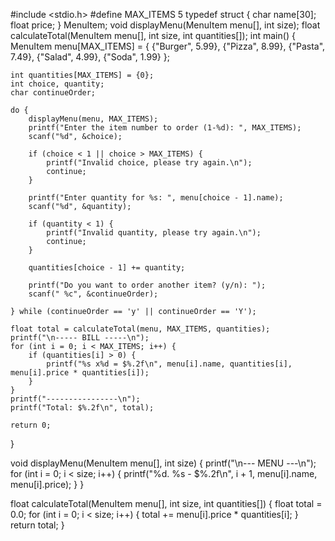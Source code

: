#include <stdio.h>
#define MAX_ITEMS 5
typedef struct {
    char name[30];
    float price;
} MenuItem;
void displayMenu(MenuItem menu[], int size);
float calculateTotal(MenuItem menu[], int size, int quantities[]);
int main() {
    MenuItem menu[MAX_ITEMS] = {
        {"Burger", 5.99},
        {"Pizza", 8.99},
        {"Pasta", 7.49},
        {"Salad", 4.99},
        {"Soda", 1.99}
    };

    int quantities[MAX_ITEMS] = {0};
    int choice, quantity;
    char continueOrder;

    do {
        displayMenu(menu, MAX_ITEMS);
        printf("Enter the item number to order (1-%d): ", MAX_ITEMS);
        scanf("%d", &choice);

        if (choice < 1 || choice > MAX_ITEMS) {
            printf("Invalid choice, please try again.\n");
            continue;
        }

        printf("Enter quantity for %s: ", menu[choice - 1].name);
        scanf("%d", &quantity);

        if (quantity < 1) {
            printf("Invalid quantity, please try again.\n");
            continue;
        }

        quantities[choice - 1] += quantity;

        printf("Do you want to order another item? (y/n): ");
        scanf(" %c", &continueOrder);

    } while (continueOrder == 'y' || continueOrder == 'Y');

    float total = calculateTotal(menu, MAX_ITEMS, quantities);
    printf("\n----- BILL -----\n");
    for (int i = 0; i < MAX_ITEMS; i++) {
        if (quantities[i] > 0) {
            printf("%s x%d = $%.2f\n", menu[i].name, quantities[i], menu[i].price * quantities[i]);
        }
    }
    printf("----------------\n");
    printf("Total: $%.2f\n", total);

    return 0;
}

void displayMenu(MenuItem menu[], int size) {
    printf("\n--- MENU ---\n");
    for (int i = 0; i < size; i++) {
        printf("%d. %s - $%.2f\n", i + 1, menu[i].name, menu[i].price);
    }
}

float calculateTotal(MenuItem menu[], int size, int quantities[]) {
    float total = 0.0;
    for (int i = 0; i < size; i++) {
        total += menu[i].price * quantities[i];
    }
    return total;
}

